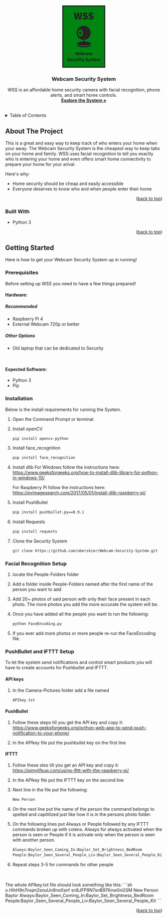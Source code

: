 <!-- PROJECT LOGO -->
<br />
<div align="center">
  <a href="https://github.com/uberskier/Webcam-Security-System">
    <img src="ReadMe-Images/Webcam-Security-System-Logo-Crop.jpg" alt="Logo" width="138" height="200">
  </a>

  <h3 align="center">Webcam Security System</h3>

  <p align="center">
    WSS is an affordable home security camera with facial recognition, phone alerts, and smart home controls. 
    <br />
    <a href="https://github.com/uberskier/Webcam-Security-System"><strong>Explore the System »</strong></a>
    <br />
    <br />
  </p>
</div>


<!-- TABLE OF CONTENTS -->
<details>
  <summary>Table of Contents</summary>
  <ol>
    <li>
      <a href="#about-the-project">About The Project</a>
      <ul>
        <li><a href="#built-with">Built With</a></li>
      </ul>
    </li>
    <li>
      <a href="#getting-started">Getting Started</a>
      <ul>
        <li><a href="#prerequisites">Prerequisites</a></li>
        <li><a href="#installation">Installation</a></li>
      </ul>
    </li>
    <li><a href="#usage">Usage</a></li>
    <li><a href="#contact">Contact</a></li>
  </ol>
</details>


<!-- ABOUT THE PROJECT -->
## About The Project

This is a great and easy way to keep track of who enters your home when your away. The Webcam Security System is the cheapest way to keep tabs on your home and family. WSS uses facial recognition to tell you exactly who is entering your home and even offers smart home connectivity to prepare your home for your arival. 

Here's why:
* Home security should be cheap and easily accessible 
* Everyone deserves to know who and when people enter their home

<p align="right">(<a href="#readme-top">back to top</a>)</p>



### Built With

* Python 3

<p align="right">(<a href="#readme-top">back to top</a>)</p>


<!-- GETTING STARTED -->
## Getting Started

Here is how to get your Webcam Security System up in running!

### Prerequisites

Before setting up WSS you need to have a few things prepared!

#### Hardware:

##### Recommended 
* Raspberry Pi 4
* External Webcam 720p or better
##### Other Options 
* Old laptop that can be dedicated to Security

<br />

#### Expected Software:
* Python 3
* Pip



### Installation

Below is the install requirements for running the System.

1. Open the Command Prompt or terminal

2. Install openCV
   ```sh
   pip install opencv-python
   ```

3. Install face_recognition
   ```sh
   pip install face_recognition
   ```

4. Install dlib 
   For Windows follow the instructions here: 
   https://www.geeksforgeeks.org/how-to-install-dlib-library-for-python-in-windows-10/
   
   For Raspberry Pi follow the instructions here:
   https://pyimagesearch.com/2017/05/01/install-dlib-raspberry-pi/

5. Install PushBullet
   ```sh
   pip install pushbullet.py==0.9.1
   ```

6. Install Requests
   ```sh
   pip install requests
   ```

7. Clone the Security System
   ```sh
   git clone https://github.com/uberskier/Webcam-Security-System.git
   ```



### Facial Recognition Setup

1. locate the People-Folders folder

2. Add a folder inside People-Folders named after the first name of the person you want to add

3. Add 20+ photos of said person with only their face present in each photo. The more photos you add the more accurate the system will be.

4. Once you have added all the people you want to run the following:
   ```sh
   python FaceEncoding.py
   ```
5. If you ever add more photos or more people re-run the FaceEncoding file.


### PushBullet and IFTTT Setup

To let the system send notifications and control smart products you will have to create accounts for Pushbullet and IFTTT.

#### API keys
1. In the Camera-Pictures folder add a file named
   ```sh
   APIkey.txt
   ```

#### PushBullet 

1. Follow these steps till you get the API key and copy it:
   https://www.geeksforgeeks.org/python-web-app-to-send-push-notification-to-your-phone/

2. In the APIkey file put the pushbullet key on the first line


#### IFTTT

1. Follow these stes till you get an API key and copy it:
   https://pimylifeup.com/using-ifttt-with-the-raspberry-pi/

2. In the APIkey file put the IFTTT key on the second line

3. Next line in the file put the following:
   ```sh
   New Person
   ```
4. On the next line put the name of the person the command belongs to spelled and capitilized just like how it is in the persons photo folder.

5. On the following lines put Always or People followed by any IFTTT commands broken up with colens. Always for always activated when the person is seen or People if it is activate only when the person is seen with another person. 
   ```sh
   Always:Baylor_Seen_Coming_In:Baylor_Set_Brightness_BedRoom
   People:Baylor_Seen_Several_People_Liv:Baylor_Seen_Several_People_Kit
   ```

6. Repeat steps 3-5 for commands for other people

<br />
<br />
The whole APIkey.txt file should look something like this:
```sh
o.HihH9n7nspn2snuUn9no0snf
sn8JFP9N7snB97Knw0nGSM
New Person
Baylor
Always:Baylor_Seen_Coming_In:Baylor_Set_Brightness_BedRoom
People:Baylor_Seen_Several_People_Liv:Baylor_Seen_Several_People_Kit
```

<p align="right">(<a href="#readme-top">back to top</a>)</p>